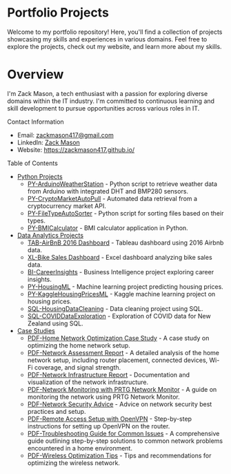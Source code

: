 # Portfolio Projects
Welcome to my portfolio repository! Here, you'll find a collection of projects showcasing my skills and experiences in various domains. Feel free to explore the projects, check out my website, and learn more about my skills.

# Overview
I'm Zack Mason, a tech enthusiast with a passion for exploring diverse domains within the IT industry. I'm committed to continuous learning and skill development to pursue opportunities across various roles in IT.

Contact Information
- Email: zackmason417@gmail.com
- LinkedIn: [Zack Mason](https://www.linkedin.com/in/zack-mason-8a901828b/)
- Website: https://zackmason417.github.io/

Table of Contents
- [Python Projects](https://github.com/ZackMason417/Portfolio-Projects-/tree/main/Python%20Scripts)
  - [PY-ArduinoWeatherStation](https://github.com/ZackMason417/Portfolio-Projects-/tree/main/Python%20Scripts/Arduino%20Weather%20Station) - Python script to retrieve weather data from Arduino with integrated DHT and BMP280 sensors.
  - [PY-CryptoMarketAutoPull](https://github.com/ZackMason417/Portfolio-Projects-/tree/main/Python%20Scripts/CryptoMarketAutoPull) - Automated data retrieval from a cryptocurrency market API.
  - [PY-FileTypeAutoSorter](https://github.com/ZackMason417/Portfolio-Projects-/tree/main/Python%20Scripts/FileTypeAutoSorter) - Python script for sorting files based on their types.
  - [PY-BMICalculator](https://github.com/ZackMason417/Portfolio-Projects-/tree/main/Python%20Scripts/BMI%20Calculator) - BMI calculator application in Python.
- [Data Analytics Projects](https://github.com/ZackMason417/Portfolio-Projects-/tree/main/Data%20Analytics)
  - [TAB-AirBnB 2016 Dashboard](https://github.com/ZackMason417/Portfolio-Projects-/tree/main/Data%20Analytics/Dashboards/Airbnb%20Dashboard%20Tab) - Tableau dashboard using 2016 Airbnb data.
  - [XL-Bike Sales Dashboard](https://github.com/ZackMason417/Portfolio-Projects-/tree/main/Data%20Analytics/Dashboards/BikerRent%20Dashboard%20Excel) - Excel dashboard analyzing bike sales data.
  - [BI-CareerInsights](https://github.com/ZackMason417/Portfolio-Projects-/tree/main/Data%20Analytics/Dashboards/CarrerInsights%20BI) - Business Intelligence project exploring career insights.
  - [PY-HousingML](https://github.com/ZackMason417/Portfolio-Projects-/tree/main/Data%20Analytics/Machine-Learning/HousingPrediction) - Machine learning project predicting housing prices.
  - [PY-KaggleHousingPricesML](https://github.com/ZackMason417/Portfolio-Projects-/tree/main/Data%20Analytics/Machine-Learning/Kaggle%20Housing%20Comp) - Kaggle machine learning project on housing prices.
  - [SQL-HousingDataCleaning](https://github.com/ZackMason417/Portfolio-Projects-/tree/main/Data%20Analytics/SQL/Housing%20Cleaning) - Data cleaning project using SQL.
  - [SQL-COVIDDataExploration](https://github.com/ZackMason417/Portfolio-Projects-/tree/main/Data%20Analytics/SQL/Covid%20Explore) - Exploration of COVID data for New Zealand using SQL.
- [Case Studies](https://github.com/ZackMason417/Portfolio-Projects-/tree/main/Case%20Studies)
  - [PDF-Home Network Optimization Case Study](https://github.com/ZackMason417/Portfolio-Projects-/blob/main/Case%20Studies/Home%20Network%20Optimization%20Case%20Study.pdf) - A case study on optimizing the home network setup.
  - [PDF-Network Assessment Report](https://github.com/ZackMason417/Portfolio-Projects-/blob/main/Case%20Studies/Network%20Assessment%20Report.pdf) - A detailed analysis of the home network setup, including router placement, connected devices, Wi-Fi coverage, and signal strength.
  - [PDF-Network Infrastructure Report](https://github.com/ZackMason417/Portfolio-Projects-/blob/main/Case%20Studies/Network%20Infrastructure%20Report_%20Documentation%20and%20Visualization.pdf) - Documentation and visualization of the network infrastructure.
  - [PDF-Network Monitoring with PRTG Network Monitor](https://github.com/ZackMason417/Portfolio-Projects-/blob/main/Case%20Studies/Network%20Monitoring%20with%20PRTG%20Network%20Monitor.pdf) - A guide on monitoring the network using PRTG Network Monitor.
  - [PDF-Network Security Advice](https://github.com/ZackMason417/Portfolio-Projects-/blob/main/Case%20Studies/Network%20Security%20Advice.pdf) - Advice on network security best practices and setup.
  - [PDF-Remote Access Setup with OpenVPN](https://github.com/ZackMason417/Portfolio-Projects-/blob/main/Case%20Studies/Remote%20Access%20Setup%20with%20OpenVPN.pdf) - Step-by-step instructions for setting up OpenVPN on the router.
  - [PDF-Troubleshooting Guide for Common Issues](https://github.com/ZackMason417/Portfolio-Projects-/blob/main/Case%20Studies/Troubleshooting%20Guide%20for%20Common%20Issues.pdf) - A comprehensive guide outlining step-by-step solutions to common network problems encountered in a home environment.
  - [PDF-Wireless Optimization Tips](https://github.com/ZackMason417/Portfolio-Projects-/blob/main/Case%20Studies/Wireless%20Optimization%20Tips.pdf) - Tips and recommendations for optimizing the wireless network.
